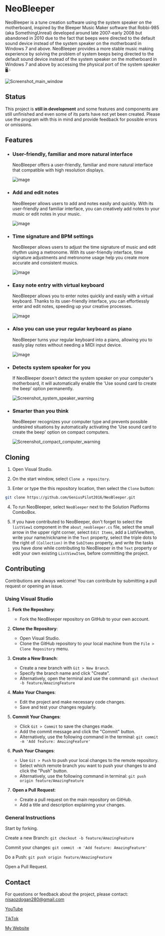 # NeoBleeper

NeoBleeper is a tune creation software using the system speaker on the motherboard, inspired by the Bleeper Music Maker software that Robbi-985 (aka SomethingUnreal) developed around late 2007-early 2008 but abandoned in 2010 due to the fact that beeps were directed to the default sound device instead of the system speaker on the motherboard in Windows 7 and above. NeoBleeper provides a more stable music making experience by solving the problem of system beeps being directed to the default sound device instead of the system speaker on the motherboard in Windows 7 and above by accessing the physical port of the system speaker 🖥️🎶

![Screenshot_main_window](https://github.com/user-attachments/assets/7673dc2a-5f78-4dd1-8045-6c77bc31c83d)

## Status

This project is **still in development** and some features and components are still unfinished and even some of its parts have not yet been created. Please use the program with this in mind and provide feedback for possible errors or omissions.

## Features

- ### User-friendly, familiar and more natural interface
  NeoBleeper offers a user-friendly, familiar and more natural interface that compatible with high resolution displays.
  
  ![image](https://github.com/user-attachments/assets/39b07668-0e0c-4cd0-bd3b-8024dc9d76b6)
  
- ### Add and edit notes
  NeoBleeper allows users to add and notes easily and quickly. With its user-friendly and familiar interface, you can creatively add notes to your music or edit notes in your music.

  ![image](https://github.com/user-attachments/assets/ada88966-2525-41e3-916c-83699644b079)

- ### Time signature and BPM settings
  NeoBleeper allows users to adjust the time signature of music and edit rhythm using a metronome. With its user-friendly interface, time signature adjustments and metronome usage help you create more accurate and consistent musics.
  
  ![image](https://github.com/user-attachments/assets/214cb071-f5df-4286-a219-6a5c2fdcc2a1)

- ### Easy note entry with virtual keyboard
  NeoBleeper allows you to enter notes quickly and easily with a virtual keyboard. Thanks to its user-friendly interface, you can effortlessly enter and edit notes, speeding up your creative processes.
  
  ![image](https://github.com/user-attachments/assets/d42b9f00-5d95-4057-a59a-a5ad5c4323b9)

- ### Also you can use your regular keyboard as piano
  NeoBleeper turns your regular keyboard into a piano, allowing you to easily play notes without needing a MIDI input device.

  ![image](https://github.com/user-attachments/assets/0bd8de5f-3645-485d-a92b-710b6c6b0fd7)

- ### Detects system speaker for you
  If NeoBleeper doesn't detect the system speaker on your computer's motherboard, it will automatically enable the 'Use sound card to create the beep' option permanently.
  
  ![Screenshot_system_speaker_warning](https://github.com/user-attachments/assets/862d10a5-7891-4e87-bdd3-6495caf8e09d)
- ### Smarter than you think
  NeoBleeper recognizes your computer type and prevents possible undesired situations by automatically activating the 'Use sound card to create the beep' option on compact computers.

  ![Screenshot_compact_computer_warning](https://github.com/user-attachments/assets/fa959744-577e-444b-928a-9c542ac832e0)


## Cloning

1. Open Visual Studio.

2. On the start window, select `Clone a repository`.

3. Enter or type the this repository location, then select the `Clone` button:
```sh
git clone https://github.com/GeniusPilot2016/NeoBleeper.git
```

4. To run NeoBleeper, select `NeoBleeper` next to the Solution Platforms ComboBox.

5. If you have contributed to NeoBleeper, don't forget to select the `listView1` component in the `about_neobleeper.cs` file, select the small arrow in the upper right corner, select `Edit Items`, add a ListViewItem, write your name/nickname in the `Text` property, select the triple dots to the right of `(Collection)` in the `SubItems` property, and write the tasks you have done while contributing to NeoBleeper in the `Text` property or edit your own existing `ListViewItem`, before committing the project.

## Contributing
Contributions are always welcome! You can contribute by submitting a pull request or opening an issue.

### Using Visual Studio

1. **Fork the Repository**: 
   - Fork the NeoBleeper repository on GitHub to your own account.

2. **Clone the Repository**:
   - Open Visual Studio.
   - Clone the GitHub repository to your local machine from the `File > Clone Repository` menu.

3. **Create a New Branch**:
   - Create a new branch with `Git > New Branch`.
   - Specify the branch name and click "Create".
   - Alternatively, open the terminal and use the command: `git checkout -b feature/AmazingFeature`

4. **Make Your Changes**:
   - Edit the project and make necessary code changes.
   - Save and test your changes regularly.

5. **Commit Your Changes**:
   - Click `Git > Commit` to save the changes made.
   - Add the commit message and click the "Commit" button.
   - Alternatively, use the following command in the terminal: `git commit -m 'Add feature: AmazingFeature'`

6. **Push Your Changes**:
   - Use `Git > Push` to push your local changes to the remote repository.
   - Select which remote branch you want to push your changes to and click the "Push" button.
   - Alternatively, use the following command in terminal: `git push origin feature/AmazingFeature`

7. **Open a Pull Request**:
   - Create a pull request on the main repository on GitHub.
   - Add a title and description explaining your changes.

### General Instructions
Start by forking.

Create a new Branch: `git checkout -b feature/AmazingFeature`

Commit your changes: `git commit -m 'Add feature: AmazingFeature'`

Do a Push: `git push origin feature/AmazingFeature`

Open a Pull Request.

## Contact

For questions or feedback about the project, please contact: [nisaozdogan280@gmail.com](mailto:nisaozdogan280@gmail.com)

[YouTube](https://www.youtube.com/@geniuspilot2016)

[TikTok](https://www.tiktok.com/@geniuspilot2016)

[My Website](https://geniuspilot2016.wordpress.com)
